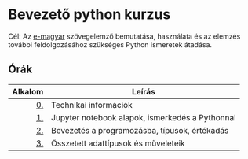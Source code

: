 # Bevezető python kurzus

Cél: Az [e-magyar](http://e-magyar.hu/hu/) szövegelemző bemutatása,
használata és az elemzés további feldolgozásához szükséges Python ismeretek
átadása.

## Órák

| Alkalom | Leírás |
|--------:|--------|
| [0.](https://github.com/mittelholcz/python2020/blob/master/00.intro/)   | Technikai információk |
| [1.](https://github.com/mittelholcz/python2020/blob/master/01.jupyter/) | Jupyter notebook alapok, ismerkedés a Pythonnal |
| [2.](https://github.com/mittelholcz/python2020/blob/master/02.bevprog/) | Bevezetés a programozásba, típusok, értékadás |
| [3.](https://github.com/mittelholcz/python2020/blob/master/03.osszetett/) | Összetett adattípusok és műveleteik |
